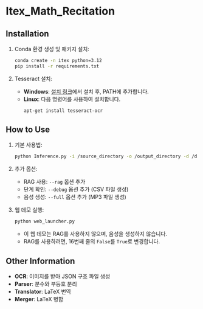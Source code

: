 # Itex_Math_Recitation

## Installation

1. Conda 환경 생성 및 패키지 설치:
    ```sh
    conda create -n itex python=3.12
    pip install -r requirements.txt
    ```

2. Tesseract 설치:
    - **Windows**: [설치 링크](https://github.com/UB-Mannheim/tesseract/wiki)에서 설치 후, PATH에 추가합니다.
    - **Linux**: 다음 명령어를 사용하여 설치합니다.
        ```sh
        apt-get install tesseract-ocr
        ```

## How to Use

1. 기본 사용법:
    ```sh
    python Inference.py -i /source_directory -o /output_directory -d /database_directory_for_rag
    ```

2. 추가 옵션:
    - RAG 사용: `--rag` 옵션 추가
    - 단계 확인: `--debug` 옵션 추가 (CSV 파일 생성)
    - 음성 생성: `--full` 옵션 추가 (MP3 파일 생성)

3. 웹 데모 실행:
    ```sh
    python web_launcher.py
    ```
    - 이 웹 데모는 RAG를 사용하지 않으며, 음성을 생성하지 않습니다.
    - RAG를 사용하려면, 16번째 줄의 `False`를 `True`로 변경합니다.

## Other Information

- **OCR**: 이미지를 받아 JSON 구조 파일 생성
- **Parser**: 분수와 부등호 분리
- **Translator**: LaTeX 번역
- **Merger**: LaTeX 병합